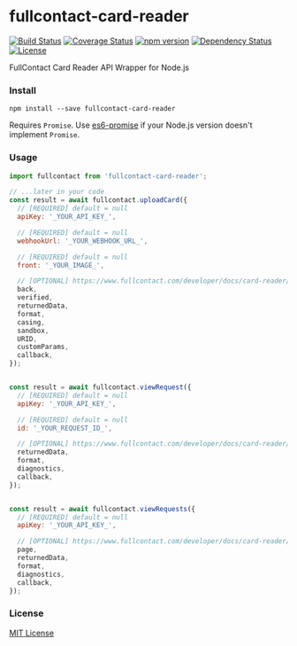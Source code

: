 # fullcontact-card-reader
[![Build Status](https://travis-ci.org/joonhocho/fullcontact-card-reader.svg?branch=master)](https://travis-ci.org/joonhocho/fullcontact-card-reader)
[![Coverage Status](https://coveralls.io/repos/github/joonhocho/fullcontact-card-reader/badge.svg?branch=master)](https://coveralls.io/github/joonhocho/fullcontact-card-reader?branch=master)
[![npm version](https://badge.fury.io/js/fullcontact-card-reader.svg)](https://badge.fury.io/js/fullcontact-card-reader)
[![Dependency Status](https://david-dm.org/joonhocho/fullcontact-card-reader.svg)](https://david-dm.org/joonhocho/fullcontact-card-reader)
[![License](http://img.shields.io/:license-mit-blue.svg)](http://doge.mit-license.org)


FullContact Card Reader API Wrapper for Node.js


### Install
```
npm install --save fullcontact-card-reader
```

Requires `Promise`. Use [es6-promise](https://github.com/stefanpenner/es6-promise) if your Node.js version doesn't implement `Promise`.


### Usage
```javascript
import fullcontact from 'fullcontact-card-reader';

// ...later in your code
const result = await fullcontact.uploadCard({
  // [REQUIRED] default = null
  apiKey: '_YOUR_API_KEY_',

  // [REQUIRED] default = null
  webhookUrl: '_YOUR_WEBHOOK_URL_',

  // [REQUIRED] default = null
  front: '_YOUR_IMAGE_',

  // [OPTIONAL] https://www.fullcontact.com/developer/docs/card-reader/#upload-card
  back,
  verified,
  returnedData,
  format,
  casing,
  sandbox,
  URID,
  customParams,
  callback,
});


const result = await fullcontact.viewRequest({
  // [REQUIRED] default = null
  apiKey: '_YOUR_API_KEY_',

  // [REQUIRED] default = null
  id: '_YOUR_REQUEST_ID_',

  // [OPTIONAL] https://www.fullcontact.com/developer/docs/card-reader/#view-single-request
  returnedData,
  format,
  diagnostics,
  callback,
});


const result = await fullcontact.viewRequests({
  // [REQUIRED] default = null
  apiKey: '_YOUR_API_KEY_',

  // [OPTIONAL] https://www.fullcontact.com/developer/docs/card-reader/#view-requests
  page,
  returnedData,
  format,
  diagnostics,
  callback,
});

```


### License

[MIT License](https://github.com/joonhocho/fullcontact-card-reader/blob/master/LICENSE)
